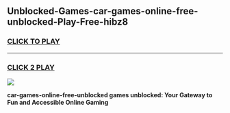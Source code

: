 
## Unblocked-Games-car-games-online-free-unblocked-Play-Free-hibz8
<h3>
<a href="https://premium76.site?title=car-games-online-free-unblocked&ref=23A">CLICK TO PLAY</a></h3>
<hr>

<h3>
<a href="https://premium76.site?title=car-games-online-free-unblocked&ref=23A">CLICK 2 PLAY</a>
  
</h3>

<a href="https://premium76.site?title=car-games-online-free-unblocked&ref=23A"><img src="https://clearcache.store/games.png"></a>


**car-games-online-free-unblocked games unblocked: Your Gateway to Fun and Accessible Online Gaming**
